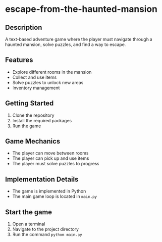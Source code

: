 # escape-from-the-haunted-mansion

## Description
A text-based adventure game where the player must navigate through a haunted mansion, solve puzzles, and find a way to escape.

## Features
- Explore different rooms in the mansion
- Collect and use items
- Solve puzzles to unlock new areas
- Inventory management

## Getting Started
1. Clone the repository
2. Install the required packages
3. Run the game

## Game Mechanics
- The player can move between rooms
- The player can pick up and use items
- The player must solve puzzles to progress

## Implementation Details
- The game is implemented in Python
- The main game loop is located in `main.py`

## Start the game
1. Open a terminal
2. Navigate to the project directory
3. Run the command `python main.py`
